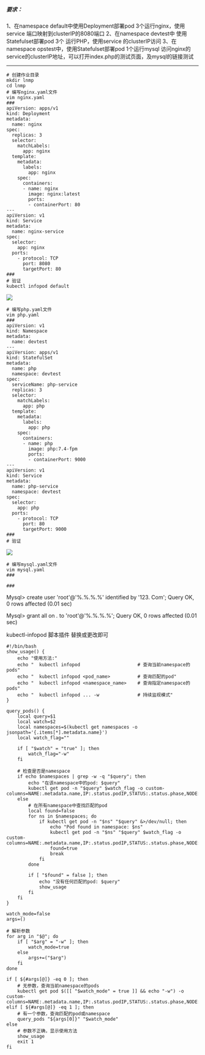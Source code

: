 ##### 要求：
1、在namespace default中使用Deployment部署pod 3个运行nginx，使用service 端口映射到clusterIP的8080端口
2、在namespace devtest中 使用Statefulset部署pod 3个 运行PHP，使用service 的clusterIP访问
3、在namespace opstest中，使用Statefulset部署pod 1个运行mysql
访问nginx的service的clusterIP地址，可以打开index.php的测试页面，及mysql的链接测试
******
```shell
# 创建作业目录
mkdir lnmp
cd lnmp
# 编写nginx.yaml文件
vim nginx.yaml
###
apiVersion: apps/v1
kind: Deployment
metadata:
  name: nginx
spec:
  replicas: 3
  selector:
    matchLabels:
      app: nginx
  template:
    metadata:
      labels:
        app: nginx
    spec:
      containers:
      - name: nginx
        image: nginx:latest
        ports:
        - containerPort: 80
---
apiVersion: v1
kind: Service
metadata:
  name: nginx-service
spec:
  selector:
    app: nginx
  ports:
    - protocol: TCP
      port: 8080
      targetPort: 80
###
# 验证
kubectl infopod default
```
![](https://gitee.com/zhaojiedong/img/raw/master/202407311557290.png)
```shell
# 编写php.yaml文件
vim php.yaml
###
apiVersion: v1
kind: Namespace
metadata:
  name: devtest
---
apiVersion: apps/v1
kind: StatefulSet
metadata:
  name: php
  namespace: devtest
spec:
  serviceName: php-service
  replicas: 3
  selector:
    matchLabels:
      app: php
  template:
    metadata:
      labels:
        app: php
    spec:
      containers:
      - name: php
        image: php:7.4-fpm
        ports:
        - containerPort: 9000
---
apiVersion: v1
kind: Service
metadata:
  name: php-service
  namespace: devtest
spec:
  selector:
    app: php
  ports:
    - protocol: TCP
      port: 80
      targetPort: 9000
###
# 验证

```
![](https://gitee.com/zhaojiedong/img/raw/master/202407311558186.png)

```shell
# 编写mysql.yaml文件
vim mysql.yaml
###

###
```







Mysql> create user 'root'@'%.%.%.%' identified by '123. Com';
Query OK, 0 rows affected (0.01 sec)

Mysql> grant all on *.* to 'root'@'%.%.%.%';
Query OK, 0 rows affected (0.01 sec)














kubectl-infopod 脚本插件
替换或更改即可
```shell
#!/bin/bash
show_usage() {
    echo "使用方法:"
    echo "  kubectl infopod                     # 查询当前namespace的pods"
    echo "  kubectl infopod <pod_name>          # 查询匹配的pod"
    echo "  kubectl infopod <namespace_name>    # 查询指定namespace的pods"
    echo "  kubectl infopod ... -w              # 持续监视模式"
}

query_pods() {
    local query=$1
    local watch=$2
    local namespaces=$(kubectl get namespaces -o jsonpath='{.items[*].metadata.name}')
    local watch_flag=""
    
    if [ "$watch" = "true" ]; then
        watch_flag="-w"
    fi
    
    # 检查是否是namespace
    if echo $namespaces | grep -w -q "$query"; then
        echo "在该namespace中的pod: $query"
        kubectl get pod -n "$query" $watch_flag -o custom-columns=NAME:.metadata.name,IP:.status.podIP,STATUS:.status.phase,NODE:.spec.nodeName,IMAGE:.spec.containers[0].image
    else
        # 在所有namespace中查找匹配的pod
        local found=false
        for ns in $namespaces; do
            if kubectl get pod -n "$ns" "$query" &>/dev/null; then
                echo "Pod found in namespace: $ns"
                kubectl get pod -n "$ns" "$query" $watch_flag -o custom-columns=NAME:.metadata.name,IP:.status.podIP,STATUS:.status.phase,NODE:.spec.nodeName,IMAGE:.spec.containers[0].image
                found=true
                break
            fi
        done
        
        if [ "$found" = false ]; then
            echo "没有任何匹配的pod: $query"
            show_usage
        fi
    fi
}

watch_mode=false
args=()

# 解析参数
for arg in "$@"; do
    if [ "$arg" = "-w" ]; then
        watch_mode=true
    else
        args+=("$arg")
    fi
done

if [ ${#args[@]} -eq 0 ]; then
    # 无参数，查询当前namespace的pods
    kubectl get pod $([[ "$watch_mode" = true ]] && echo "-w") -o custom-columns=NAME:.metadata.name,IP:.status.podIP,STATUS:.status.phase,NODE:.spec.nodeName,IMAGE:.spec.containers[0].image
elif [ ${#args[@]} -eq 1 ]; then
    # 有一个参数，查询匹配的pod或namespace
    query_pods "${args[0]}" "$watch_mode"
else
    # 参数不正确，显示使用方法
    show_usage
    exit 1
fi
```
